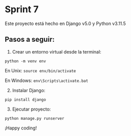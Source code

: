 # Sprint 7
Este proyecto está hecho en Django v5.0 y Python v3.11.5

## Pasos a seguir:

1. Crear un entorno virtual desde la terminal:

```python -m venv env```

En Unix:
```source env/bin/activate```

En Windows:
```env\Scripts\activate.bat```

2. Instalar Django:

```pip install django```

3. Ejecutar proyecto:

```python manage.py runserver```

¡Happy coding!